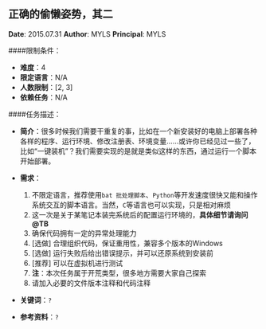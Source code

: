 正确的偷懒姿势，其二
---

**Date**: 2015.07.31
**Author**: MYLS
**Principal**: MYLS

####限制条件：

 - **难度**：4
 - **限定语言**：N/A
 - **人数限制**：[2, 3]
 - **依赖任务**：N/A

####任务描述：

 - **简介**：很多时候我们需要干重复的事，比如在一个新安装好的电脑上部署各种各样的程序、运行环境、修改注册表、环境变量……或许你已经见过一些了，比如“一键装机”？我们需要实现的是就是类似这样的东西，通过运行一个脚本开始部署。
 
 - **需求**：
    1. 不限定语言，推荐使用`bat 批处理脚本`、`Python`等开发速度很快又能和操作系统交互的脚本语言。当然，`C`等语言也可以实现，只是相对麻烦
    2. 这一次是关于某笔记本装完系统后的配置运行环境的，**具体细节请询问 @TB**
    3. 确保代码拥有一定的异常处理能力
    4. [选做] 合理组织代码，保证重用性，兼容多个版本的Windows
    5. [选做] 运行失败后给出错误提示，并可以还原系统到安装前
    6. [推荐] 可以在虚拟机进行测试
    7. **注**：本次任务属于开荒类型，很多地方需要大家自己探索
    8. 请加入必要的文件版本注释和代码注释

 - **关键词**：`?`
 - **参考资料**：`?`
